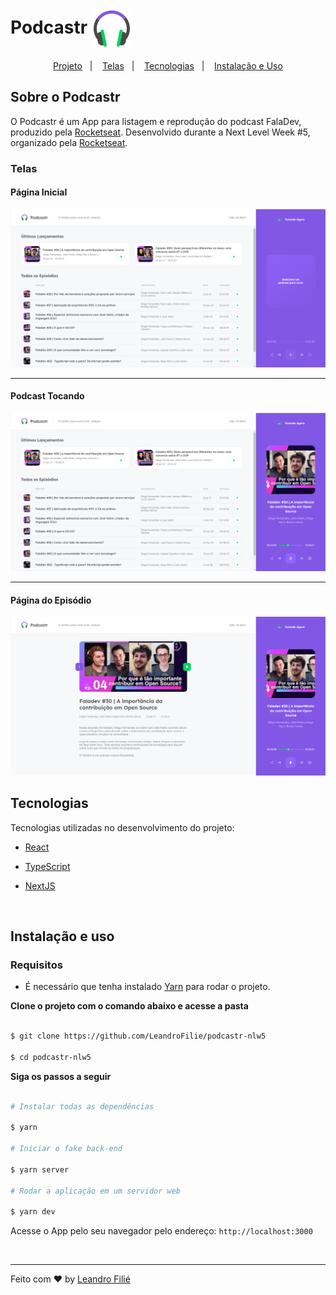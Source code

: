 # Podcastr <img  align="center"  src="./public/favicon.png" alt="Podcastr">

<p align="center">
  <a href="#sobre-o-podcastr">Projeto</a>&nbsp;&nbsp;&nbsp;|&nbsp;&nbsp;&nbsp;
  <a href="#telas">Telas</a>&nbsp;&nbsp;&nbsp;|&nbsp;&nbsp;&nbsp;
  <a href="#tecnologias">Tecnologias</a>&nbsp;&nbsp;&nbsp;|&nbsp;&nbsp;&nbsp;
  <a href="#instalação-e-uso">Instalação e Uso</a>
</p>

## Sobre o Podcastr

  
O Podcastr é um App para listagem e reprodução do podcast FalaDev, produzido pela [Rocketseat](https://rocketseat.com.br/).
Desenvolvido durante a Next Level Week #5, organizado pela [Rocketseat](https://rocketseat.com.br/).

### Telas
#### Página Inicial
<p align="center">
  <img src=".github/home.png">
</p>
  
<hr>

#### Podcast Tocando
<p align="center">
  <img src=".github/home_play.png">
</p>
<hr>

#### Página do Episódio
<p align="center">
  <img src=".github/home_podcast.png">
</p>

## Tecnologias

Tecnologias utilizadas no desenvolvimento do projeto:

-  [React](https://reactjs.org/)

-  [TypeScript](https://www.typescriptlang.org/)

-  [NextJS](https://nextjs.org/)

<br>

## Instalação e uso

### Requisitos

- É necessário que tenha instalado [Yarn](https://yarnpkg.com/) para rodar o projeto.

**Clone o projeto com o comando abaixo e acesse a pasta**
```bash

$ git clone https://github.com/LeandroFilie/podcastr-nlw5

$ cd podcastr-nlw5
```

**Siga os passos a seguir**

```bash

# Instalar todas as dependências

$ yarn

# Iniciar o fake back-end

$ yarn server

# Rodar a aplicação em um servidor web

$ yarn dev

```
Acesse o App pelo seu navegador pelo endereço: `http://localhost:3000`

<br>

---
Feito com :heart: by [Leandro Filié](https://github.com/LeandroFilie)
